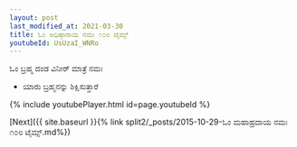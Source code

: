 ```yaml
---
layout: post
last_modified_at: 2021-03-30
title: ಓಂ ಅಧಿಷ್ಠಾನಾಯ ನಮಃ ೧೦೮ ಟೈಮ್ಸ್
youtubeId: UsUzaI_WNRo
---
```

 
 
 ಓಂ ಬ್ರಹ್ಮ ದಂಡ ವಿನೀರ್ ಮಾತ್ರೆ ನಮಃ  
 
 - ಯಾರು ಬ್ರಹ್ಮನನ್ನು ಶಿಕ್ಷಿಸುತ್ತಾರೆ 
 
  
 
  
 
 
 
 
 
 


{% include youtubePlayer.html id=page.youtubeId %}
 
[Next]({{ site.baseurl }}{% link  split2/_posts/2015-10-29-ಓಂ ಮಹಾಹ್ರದಾಯ ನಮಃ ೧೦೮ ಟೈಮ್ಸ್.md%})
 
